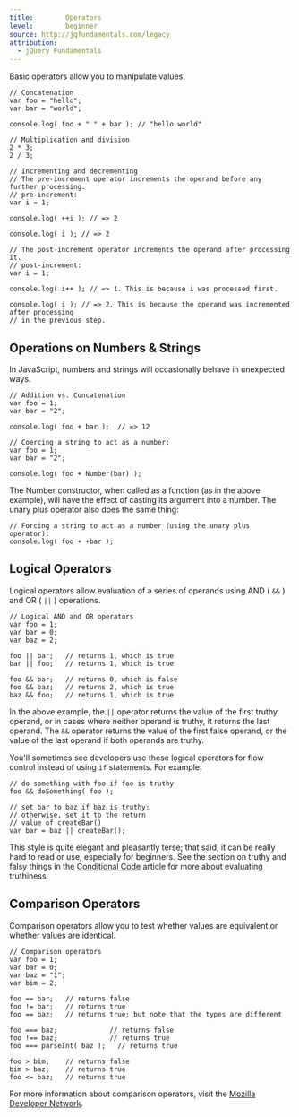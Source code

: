 ```yaml
---
title:        Operators
level:        beginner
source: http://jqfundamentals.com/legacy
attribution: 
  - jQuery Fundamentals
---
```

Basic operators allow you to manipulate values.

```
// Concatenation
var foo = "hello";
var bar = "world";

console.log( foo + " " + bar ); // "hello world"
```

```
// Multiplication and division
2 * 3;
2 / 3;
```

```
// Incrementing and decrementing
// The pre-increment operator increments the operand before any further processing.
// pre-increment:
var i = 1;

console.log( ++i ); // => 2

console.log( i ); // => 2

// The post-increment operator increments the operand after processing it.
// post-increment:
var i = 1;

console.log( i++ ); // => 1. This is because i was processed first.

console.log( i ); // => 2. This is because the operand was incremented after processing
// in the previous step.
```

## Operations on Numbers & Strings

In JavaScript, numbers and strings will occasionally behave in unexpected ways.

```
// Addition vs. Concatenation
var foo = 1;
var bar = "2";

console.log( foo + bar );  // => 12
```

```
// Coercing a string to act as a number:
var foo = 1;
var bar = "2";

console.log( foo + Number(bar) );
```

The Number constructor, when called as a function (as in the above example), will have the effect of casting its argument into a number. The unary plus operator also does the same thing:

```
// Forcing a string to act as a number (using the unary plus operator):
console.log( foo + +bar );
```

## Logical Operators

Logical operators allow evaluation of a series of operands using AND ( `&&` ) and OR ( `||` ) operations.

```
// Logical AND and OR operators
var foo = 1;
var bar = 0;
var baz = 2;

foo || bar;   // returns 1, which is true
bar || foo;   // returns 1, which is true

foo && bar;   // returns 0, which is false
foo && baz;   // returns 2, which is true
baz && foo;   // returns 1, which is true
```

In the above example, the `||` operator returns the value of the first truthy operand, or in cases where neither operand is truthy, it returns the last operand. The `&&` operator returns the value of the first false operand, or the value of the last operand if both operands are truthy.

You'll sometimes see developers use these logical operators for flow control instead of using `if` statements. For example:

```
// do something with foo if foo is truthy
foo && doSomething( foo );

// set bar to baz if baz is truthy;
// otherwise, set it to the return
// value of createBar()
var bar = baz || createBar();
```

This style is quite elegant and pleasantly terse; that said, it can be really hard to read or use, especially for beginners. See the section on truthy and falsy things in the [Conditional Code](/conditional-code) article for more about evaluating truthiness.

## Comparison Operators

Comparison operators allow you to test whether values are equivalent or whether values are identical.

```
// Comparison operators
var foo = 1;
var bar = 0;
var baz = "1";
var bim = 2;

foo == bar;   // returns false
foo != bar;   // returns true
foo == baz;   // returns true; but note that the types are different

foo === baz;             // returns false
foo !== baz;             // returns true
foo === parseInt( baz );   // returns true

foo > bim;    // returns false
bim > baz;    // returns true
foo <= baz;   // returns true
```
For more information about comparison operators, visit the [Mozilla Developer Network](https://developer.mozilla.org/en-US/docs/JavaScript/Reference/Operators/Comparison_Operators "MDN - Comparison Operators").
